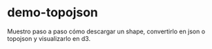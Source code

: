 # demo-topojson
Muestro paso a paso cómo descargar un shape, convertirlo en json o topojson y visualizarlo en d3.
